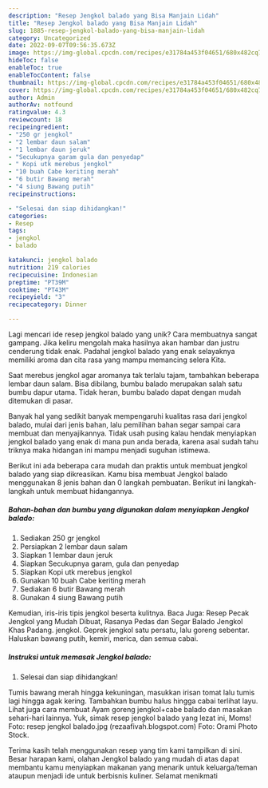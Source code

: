 ```yaml
---
description: "Resep Jengkol balado yang Bisa Manjain Lidah"
title: "Resep Jengkol balado yang Bisa Manjain Lidah"
slug: 1885-resep-jengkol-balado-yang-bisa-manjain-lidah
category: Uncategorized
date: 2022-09-07T09:56:35.673Z
image: https://img-global.cpcdn.com/recipes/e31784a453f04651/680x482cq70/jengkol-balado-foto-resep-utama.jpg
hideToc: false
enableToc: true
enableTocContent: false
thumbnail: https://img-global.cpcdn.com/recipes/e31784a453f04651/680x482cq70/jengkol-balado-foto-resep-utama.jpg
cover: https://img-global.cpcdn.com/recipes/e31784a453f04651/680x482cq70/jengkol-balado-foto-resep-utama.jpg
author: Admin
authorAv: notfound
ratingvalue: 4.3
reviewcount: 18
recipeingredient:
- "250 gr jengkol"
- "2 lembar daun salam"
- "1 lembar daun jeruk"
- "Secukupnya garam gula dan penyedap"
- " Kopi utk merebus jengkol"
- "10 buah Cabe keriting merah"
- "6 butir Bawang merah"
- "4 siung Bawang putih"
recipeinstructions:

- "Selesai dan siap dihidangkan!"
categories:
- Resep
tags:
- jengkol
- balado

katakunci: jengkol balado 
nutrition: 219 calories
recipecuisine: Indonesian
preptime: "PT39M"
cooktime: "PT43M"
recipeyield: "3"
recipecategory: Dinner

---
```





Lagi mencari ide resep jengkol balado yang unik? Cara membuatnya sangat gampang. Jika keliru mengolah maka hasilnya akan hambar dan justru cenderung tidak enak. Padahal jengkol balado yang enak selayaknya memiliki aroma dan cita rasa yang mampu memancing selera Kita.





Saat merebus jengkol agar aromanya tak terlalu tajam, tambahkan beberapa lembar daun salam. Bisa dibilang, bumbu balado merupakan salah satu bumbu dapur utama. Tidak heran, bumbu balado dapat dengan mudah ditemukan di pasar.

Banyak hal yang sedikit banyak mempengaruhi kualitas rasa dari jengkol balado, mulai dari jenis bahan, lalu pemilihan bahan segar sampai cara membuat dan menyajikannya. Tidak usah pusing kalau hendak menyiapkan jengkol balado yang enak di mana pun anda berada, karena asal sudah tahu triknya maka hidangan ini mampu menjadi suguhan istimewa.






Berikut ini ada beberapa cara mudah dan praktis untuk membuat jengkol balado yang siap dikreasikan. Kamu bisa membuat Jengkol balado menggunakan 8 jenis bahan dan 0 langkah pembuatan. Berikut ini langkah-langkah untuk membuat hidangannya.

<!--inarticleads1-->

##### Bahan-bahan dan bumbu yang digunakan dalam menyiapkan Jengkol balado:

1. Sediakan 250 gr jengkol
1. Persiapkan 2 lembar daun salam
1. Siapkan 1 lembar daun jeruk
1. Siapkan Secukupnya garam, gula dan penyedap
1. Siapkan  Kopi utk merebus jengkol
1. Gunakan 10 buah Cabe keriting merah
1. Sediakan 6 butir Bawang merah
1. Gunakan 4 siung Bawang putih


Kemudian, iris-iris tipis jengkol beserta kulitnya. Baca Juga: Resep Pecak Jengkol yang Mudah Dibuat, Rasanya Pedas dan Segar Balado Jengkol Khas Padang. jengkol. Geprek jengkol satu persatu, lalu goreng sebentar. Haluskan bawang putih, kemiri, merica, dan semua cabai. 

<!--inarticleads2-->

##### Instruksi untuk memasak Jengkol balado:


1. Selesai dan siap dihidangkan!

Tumis bawang merah hingga kekuningan, masukkan irisan tomat lalu tumis lagi hingga agak kering. Tambahkan bumbu halus hingga cabai terlihat layu. Lihat juga cara membuat Ayam goreng jengkol+cabe balado dan masakan sehari-hari lainnya. Yuk, simak resep jengkol balado yang lezat ini, Moms! Foto: resep jengkol balado.jpg (rezaafivah.blogspot.com) Foto: Orami Photo Stock. 

Terima kasih telah menggunakan resep yang tim kami tampilkan di sini. Besar harapan kami, olahan Jengkol balado yang mudah di atas dapat membantu kamu menyiapkan makanan yang menarik untuk keluarga/teman ataupun menjadi ide untuk berbisnis kuliner. Selamat menikmati
